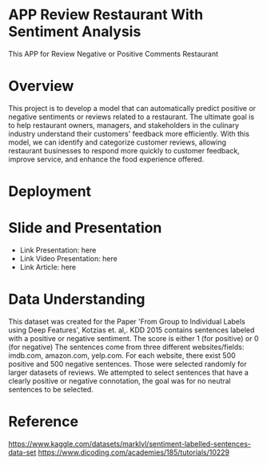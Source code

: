 # APP Review Restaurant With Sentiment Analysis
This APP for Review Negative or Positive Comments Restaurant

# Overview
This project is to develop a model that can automatically predict positive or negative sentiments or reviews related to a restaurant. The ultimate goal is to help restaurant owners, managers, and stakeholders in the culinary industry understand their customers' feedback more efficiently. With this model, we can identify and categorize customer reviews, allowing restaurant businesses to respond more quickly to customer feedback, improve service, and enhance the food experience offered.

# Deployment

# Slide and Presentation
 * Link Presentation: here
 * Link Video Presentation: here
 * Link Article: here
 
# Data Understanding
This dataset was created for the Paper 'From Group to Individual Labels using Deep Features', Kotzias et. al,. KDD 2015 contains sentences labeled with a positive or negative sentiment. The score is either 1 (for positive) or 0 (for negative) The sentences come from three different websites/fields:
imdb.com, amazon.com, yelp.com. For each website, there exist 500 positive and 500 negative sentences. Those were selected randomly for larger datasets of reviews.
We attempted to select sentences that have a clearly positive or negative connotation, the goal was for no neutral sentences to be selected.

# Reference
https://www.kaggle.com/datasets/marklvl/sentiment-labelled-sentences-data-set
https://www.dicoding.com/academies/185/tutorials/10229

